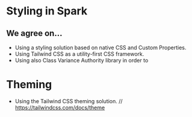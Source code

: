 # Styling in Spark

## We agree on...

- Using a styling solution based on native CSS and Custom Properties.
- Using Tailwind CSS as a utility-first CSS framework.
- Using also Class Variance Authority library in order to

# Theming

- Using the Tailwind CSS theming solution. // https://tailwindcss.com/docs/theme
